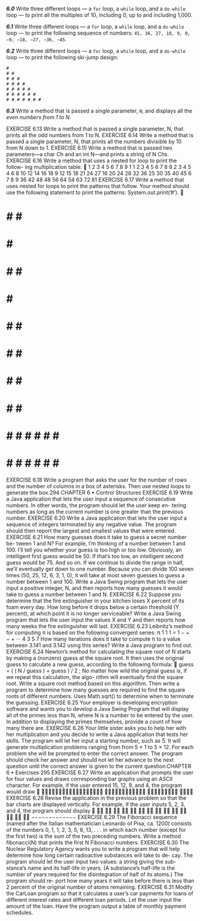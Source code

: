 ***6.0*** Write three different loops — a `for` loop, a `while` loop, and a `do-while` loop — to print all the multiples of 10, including 0, up to and including 1,000.

***6.1*** Write three different loops — a `for` loop, a `while` loop, and a `do-while` loop — to print the following sequence of numbers: `45, 36, 27, 18, 9, 0, −9, −18, −27, −36, −45`.

***6.2*** Write three different loops — a `for` loop, a `while` loop, and a `do-while` loop — to print the following ski-jump design:

`#`  
`# #`  
`# # #`  
`# # # #`  
`# # # # #`  
`# # # # # #`  
`# # # # # # #`

***6.3*** Write a method that is passed a single parameter, `N`, and displays all the *even numbers from 1 to N*.

EXERCISE 6.13 Write a method that is passed a single parameter, N, that prints
all the odd numbers from 1 to N.
EXERCISE 6.14 Write a method that is passed a single parameter, N, that prints
all the numbers divisible by 10 from N down to 1.
EXERCISE 6.15 Write a method that is passed two parameters—a char Ch and
an int N—and prints a string of N Chs.
EXERCISE 6.16 Write a method that uses a nested for loop to print the follow-
ing multiplication table:

1
2
3
4
5
6
7
8
9
1
1
2
3
4
5
6
7
8
9
2 3 4 5
4
6
8
10
12
14
16
18 9
12
15
18
21
24
27 16
20
24
28
32
36 25
30
35
40
45
6
7
8
9
36
42 48
48 56 64
54 63 72 81
EXERCISE 6.17 Write a method that uses nested for loops to print the patterns
that follow. Your method should use the following statement to print the patterns:
System.out.print(’#’).

# # # #
# # #
# #
#
#
#
#
#
#
#
#
#
#
#
#
#
#
#
#
#
#
#
#
#
#
#
#
#
#
#
#
#
#
#
#
#
#
#
#
#
#
#
#
#
#
#
#
#
#
#
#
#
#
#
#
#
# # # #
# # #
# #
#
# # # #
#
#
#
#
#
#
# # # #
# # # #
#
#
#
#
#
#
# # # #
# # # # # # # #
#
#
#
#
#
#
# # # # # # # #
EXERCISE 6.18 Write a program that asks the user for the number of rows and
the number of columns in a box of asterisks. Then use nested loops to generate the
box.294
CHAPTER 6 • Control Structures
EXERCISE 6.19 Write a Java application that lets the user input a sequence of
consecutive numbers. In other words, the program should let the user keep en-
tering numbers as long as the current number is one greater than the previous
number.
EXERCISE 6.20 Write a Java application that lets the user input a sequence of
integers terminated by any negative value. The program should then report the
largest and smallest values that were entered.
EXERCISE 6.21 How many guesses does it take to guess a secret number be-
tween 1 and N? For example, I’m thinking of a number between 1 and 100. I’ll
tell you whether your guess is too high or too low. Obviously, an intelligent first
guess would be 50. If that’s too low, an intelligent second guess would be 75. And
so on. If we continue to divide the range in half, we’ll eventually get down to one
number. Because you can divide 100 seven times (50, 25, 12, 6, 3, 1, 0), it will take
at most seven guesses to guess a number between 1 and 100. Write a Java Swing
program that lets the user input a positive integer, N, and then reports how many
guesses it would take to guess a number between 1 and N.
EXERCISE 6.22 Suppose you determine that the fire extinguisher in your
kitchen loses X percent of its foam every day. How long before it drops below
a certain threshold (Y percent), at which point it is no longer serviceable? Write a
Java Swing program that lets the user input the values X and Y and then reports
how many weeks the fire extinguisher will last.
EXERCISE 6.23 Leibnitz’s method for computing π is based on the following
convergent series:
π
1
1
1
= 1 − + − + ···
4
3
5
7
How many iterations does it take to compute π to a value between 3.141 and 3.142
using this series? Write a Java program to find out.
EXERCISE 6.24 Newton’s method for calculating the square root of N starts by
making a (nonzero) guess at the square root. It then uses the original guess to
calculate a new guess, according to the following formula:

guess = ( ( N / guess ) + guess ) / 2 ;
No matter how wild the original guess is, if we repeat this calculation, the algo-
rithm will eventually find the square root. Write a square root method based on
this algorithm. Then write a program to determine how many guesses are required
to find the square roots of different numbers. Uses Math.sqrt() to determine
when to terminate the guessing.
EXERCISE 6.25 Your employer is developing encryption software and wants
you to develop a Java Swing Program that will display all of the primes less than
N, where N is a number to be entered by the user. In addition to displaying the
primes themselves, provide a count of how many there are.
EXERCISE 6.26 Your little sister asks you to help her with her multiplication
and you decide to write a Java application that tests her skills. The program will
let her input a starting number, such as 5. It will generate multiplication problems
ranging from from 5 × 1 to 5 × 12. For each problem she will be prompted to enter
the correct answer. The program should check her answer and should not let
her advance to the next question until the correct answer is given to the current
question.CHAPTER 6 •
Exercises
295
EXERCISE 6.27 Write an application that prompts the user for four values and
draws corresponding bar graphs using an ASCII character. For example, if the
user entered 15, 12, 9, and 4, the program would draw

∗∗∗∗∗∗∗∗∗∗∗∗∗∗∗∗∗∗
∗∗∗∗∗∗∗∗∗∗∗∗
∗∗∗∗∗∗∗∗∗
∗∗∗∗
EXERCISE 6.28 Revise the application in the previous problem so that the bar
charts are displayed vertically. For example, if the user inputs 5, 2, 3, and 4, the
program should display

∗∗
∗∗
∗∗
∗∗
∗∗ ∗∗
∗∗ ∗∗ ∗∗ ∗∗
∗∗ ∗∗ ∗∗ ∗∗
−−−−−−−−−−−−−
EXERCISE 6.29 The Fibonacci sequence (named after the Italian mathematician
Leonardo of Pisa, ca. 1200) consists of the numbers 0, 1, 1, 2, 3, 5, 8, 13, . . . in which
each number (except for the first two) is the sum of the two preceding numbers.
Write a method fibonacci(N) that prints the first N Fibonacci numbers.
EXERCISE 6.30 The Nuclear Regulatory Agency wants you to write a program
that will help determine how long certain radioactive substances will take to de-
cay. The program should let the user input two values: a string giving the sub-
stance’s name and its half-life in years. (A substance’s half-life is the number of
years required for the disintegration of half of its atoms.) The program should re-
port how many years it will take before there is less than 2 percent of the original
number of atoms remaining.
EXERCISE 6.31 Modify the CarLoan program so that it calculates a user’s car
payments for loans of different interest rates and different loan periods. Let the
user input the amount of the loan. Have the program output a table of monthly
payment schedules.